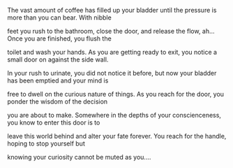 The vast amount of coffee has filled up your bladder until the pressure is more than you can bear.  With nibble 

feet you rush to the bathroom, close the door, and release the flow, ah...  Once you are finished, you flush the 

toilet and wash your hands.  As you are getting ready to exit, you notice a small door on against the side wall.

In your rush to urinate, you did not notice it before, but now your bladder has been emptied and your mind is 

free to dwell on the curious nature of things.  As you reach for the door, you ponder the wisdom of the decision

you are about to make.  Somewhere in the depths of your conscienceness, you know to enter this door is to 

leave this world behind and alter your fate forever.  You reach for the handle, hoping to stop yourself but 

knowing your curiosity cannot be muted as you....

